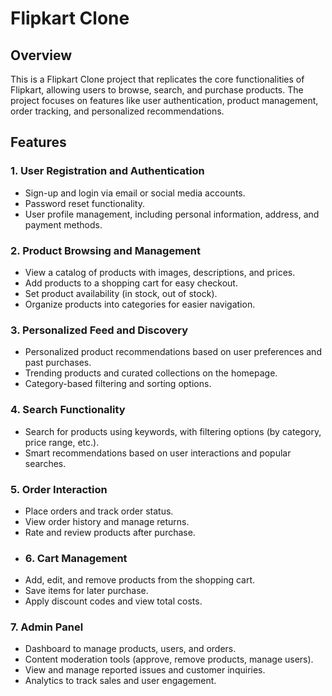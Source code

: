 # Flipkart Clone

## Overview
This is a Flipkart Clone project that replicates the core functionalities of Flipkart, allowing users to browse, search, and purchase products. The project focuses on features like user authentication, product management, order tracking, and personalized recommendations.
## Features

### 1. User Registration and Authentication
- Sign-up and login via email or social media accounts.
- Password reset functionality.
- User profile management, including personal information, address, and payment methods.
### 2. Product Browsing and Management
- View a catalog of products with images, descriptions, and prices.
- Add products to a shopping cart for easy checkout.
- Set product availability (in stock, out of stock).
- Organize products into categories for easier navigation.
### 3. Personalized Feed and Discovery
- Personalized product recommendations based on user preferences and past purchases.
- Trending products and curated collections on the homepage.
- Category-based filtering and sorting options.
### 4. Search Functionality
- Search for products using keywords, with filtering options (by category, price range, etc.).
- Smart recommendations based on user interactions and popular searches.
### 5. Order Interaction
- Place orders and track order status.
- View order history and manage returns.
- Rate and review products after purchase.
- ### 6. Cart Management
- Add, edit, and remove products from the shopping cart.
- Save items for later purchase.
- Apply discount codes and view total costs.

### 7. Admin Panel
- Dashboard to manage products, users, and orders.
- Content moderation tools (approve, remove products, manage users).
- View and manage reported issues and customer inquiries.
- Analytics to track sales and user engagement.
